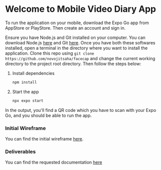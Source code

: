# Welcome to Mobile Video Diary App

To run the application on your mobile, download the Expo Go app from AppStore or PlayStore. Then create an account and sign in. 


Ensure you have Node.js and Git installed on your computer. You can download Node.js [here](https://nodejs.org/en/download/current) and Git [here](https://git-scm.com/install/). Once you have both these softwares installed, open a terminal in the directory where you want to install the application. Clone this repo using `git clone https://github.com/novojitsaha/facecap` and change the current working directory to the project root directory. Then follow the steps below: 

1. Install dependencies

   ```bash
   npm install
   ```

2. Start the app

   ```bash
   npx expo start
   ```

In the output, you'll find a QR code which you have to scan with your Expo Go, and you should be able to run the app. 

### Initial Wireframe
You can find the initial wireframe [here](https://excalidraw.com/#json=i3lmuT7rieyIizE8GF-QC,_KKkzh3P6p4PPCFtOhAHSQ).

### Deliverables
You can find the requested documentation [here](./FaceCap%20Assignment%20(1).pdf)

